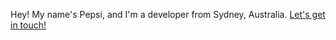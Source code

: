 Hey!
My name's Pepsi, and I'm a developer from Sydney, Australia. [Let's get in touch!](https://contact.pks.ai)
